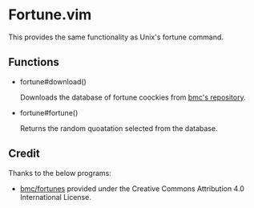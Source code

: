 # Fortune.vim

This provides the same functionality as Unix's fortune command.

## Functions

+ fortune#download()

    Downloads the database of fortune coockies from [bmc's repository](https://github.com/bmc/fortunes).

+ fortune#fortune()

    Returns the random quoatation selected from the database.

## Credit

Thanks to the below programs:

+ [bmc/fortunes](https://github.com/bmc/fortunes) provided under the Creative Commons Attribution 4.0 International License.
